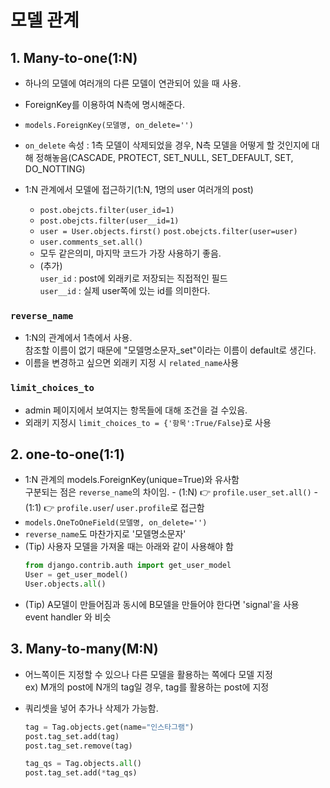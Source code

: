 # 모델 관계

## 1. Many-to-one(1:N)

- 하나의 모델에 여러개의 다른 모델이 연관되어 있을 때 사용.
- ForeignKey를 이용하여 N측에 명시해준다.
- `models.ForeignKey(모델명, on_delete='')`
- `on_delete` 속성 : 1측 모델이 삭제되었을 경우, N측 모델을 어떻게 할 것인지에 대해 정해놓음(CASCADE, PROTECT, SET_NULL, SET_DEFAULT, SET, DO_NOTTING)
- 1:N 관계에서 모델에 접근하기(1:N, 1명의 user 여러개의 post)

  - `post.obejcts.filter(user_id=1)`
  - `post.obejcts.filter(user__id=1)`
  - `user = User.objects.first()`
    `post.obejcts.filter(user=user)`
  - `user.comments_set.all()`
  - 모두 같은의미, 마지막 코드가 가장 사용하기 좋음.
  - (추가)  
     `user_id` : post에 외래키로 저장되는 직접적인 필드  
     `user__id` : 실제 user쪽에 있는 id를 의미한다.

### `reverse_name`

- 1:N의 관계에서 1측에서 사용.  
  참조할 이름이 없기 때문에 "모델명소문자\_set"이라는 이름이 default로 생긴다.
- 이름을 변경하고 싶으면 외래키 지정 시 `related_name`사용

### `limit_choices_to`

- admin 페이지에서 보여지는 항목들에 대해 조건을 걸 수있음.
- 외래키 지정시 `limit_choices_to = {'항목':True/False}`로 사용

## 2. one-to-one(1:1)

- 1:N 관계의 models.ForeignKey(unique=True)와 유사함  
  구분되는 점은 `reverse_name`의 차이임. - (1:N) 👉 `profile.user_set.all()` - (1:1) 👉 `profile.user`/ `user.profile`로 접근함
- `models.OneToOneField(모델명, on_delete='')`
- `reverse_name`도 마찬가지로 '모델명소문자'
- (Tip) 사용자 모델을 가져올 때는 아래와 같이 사용해야 함
  ```python
  from django.contrib.auth import get_user_model
  User = get_user_model()
  User.objects.all()
  ```
- (Tip) A모델이 만들어짐과 동시에 B모델을 만들어야 한다면 'signal'을 사용  
  event handler 와 비슷

## 3. Many-to-many(M:N)

- 어느쪽이든 지정할 수 있으나 다른 모델을 활용하는 쪽에다 모델 지정  
  ex) M개의 post에 N개의 tag일 경우, tag를 활용하는 post에 지정
- 쿼리셋을 넣어 추가나 삭제가 가능함.

  ```python
  tag = Tag.objects.get(name="인스타그램")
  post.tag_set.add(tag)
  post.tag_set.remove(tag)

  tag_qs = Tag.objects.all()
  post.tag_set.add(*tag_qs)
  ```
